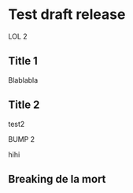 # Test draft release

LOL 2

## Title 1

Blablabla

## Title 2

test2

BUMP 2

hihi

## Breaking de la mort
